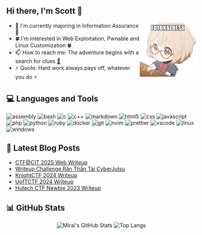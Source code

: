 ## Hi there, I'm Scott :wave:

<img align="right" alt="Fuyukai Desu~" width="150" src="https://raw.githubusercontent.com/T3l3sc0p3/CDN-for-personal-use/Kuriyama-Mirai/gifs/fuyukai-desu.gif">

- :telescope: I'm currently majoring in Information Assurance :telescope:
- :four_leaf_clover: I'm interested in Web Exploitation, Pwnable and Linux Customization :four_leaf_clover:
- :mailbox: How to reach me: The adventure begins with a search for clues [:triangular_flag_on_post:](https://tinyurl.com/mirai-info-hint)
- :zap: Quote: Hard work always pays off, whatever you do :zap:

## :computer: Languages and Tools

<p>
  <img src="https://img.shields.io/badge/Assembly-525252?style=flat-square&logoColor=white" alt="assembly">
  <img src="https://img.shields.io/badge/Bash-121011?style=flat-square&logo=gnu-bash&logoColor=white" alt="bash">
  <img src="https://img.shields.io/badge/C-00599C?style=flat-square&logo=c&logoColor=white" alt="c">
  <img src="https://img.shields.io/badge/C%2B%2B-00599C?style=flat-square&logo=c%2B%2B&logoColor=white" alt="c++">
  <img src="https://img.shields.io/badge/Markdown-000000?style=flat-square&logo=markdown&logoColor=white" alt="markdown">
  <img src="https://img.shields.io/badge/HTML-E34F26?style=flat-square&logo=html5&logoColor=white" alt="html5">
  <img src="https://img.shields.io/badge/CSS-1572B6?style=flat-square&logo=css3&logoColor=white" alt="css">
  <img src="https://img.shields.io/badge/JavaScript-323330?style=flat-square&logo=javascript&logoColor=F7DF1E" alt="javascript">
  <img src="https://img.shields.io/badge/PHP-777BB4?style=flat-square&logo=php&logoColor=white" alt="php">
  <img src="https://img.shields.io/badge/Python-FFD43B?style=flat-square&logo=python&logoColor=blue" alt="python">
  <img src="https://img.shields.io/badge/Ruby-CC342D?style=flat-square&logo=ruby&logoColor=white" alt="ruby">

  <img src="https://img.shields.io/badge/Docker-2CA5E0?style=flat-square&logo=docker&logoColor=white" alt="docker">
  <img src="https://img.shields.io/badge/Git-E44C30?style=flat-square&logo=git&logoColor=white" alt="git">
  <img src="https://img.shields.io/badge/NeoVim-%2357A143.svg?&style=flat-square&logo=neovim&logoColor=white" alt="nvim">
  <img src="https://img.shields.io/badge/-Prettier-F7B93E?style=flat-square&logo=prettier&logoColor=white" alt="prettier">
  <img src="https://img.shields.io/badge/VSCode-0078D4?style=flat-square&logo=visual%20studio%20code&logoColor=white" alt="vscode">

  <img src="https://img.shields.io/badge/Linux-FCC624?style=flat-square&logo=linux&logoColor=white" alt="linux">
  <img src="https://img.shields.io/badge/Windows-0078D6?style=flat-square&logo=windows&logoColor=white" alt="windows">
</p>

## :closed_book: Latest Blog Posts

<!-- Fetch-Blog-Post:Start -->
- [CTF@CIT 2025 Web Writeup](https://t3l3sc0p3.github.io/posts/ctf-cit-2025-web-writeup/)
- [Writeup Challenge Rắn Thần Tài CyberJutsu](https://t3l3sc0p3.github.io/posts/writeup-ran-than-tai-cyberjutsu/)
- [KnightCTF 2024 Writeup](https://t3l3sc0p3.github.io/posts/knightctf-2024-writeup/)
- [UofTCTF 2024 Writeup](https://t3l3sc0p3.github.io/posts/uoftctf-2024-writeup/)
- [Hutech CTF Newbie 2023 Writeup](https://t3l3sc0p3.github.io/posts/hutech-ctf-newbie-2023-writeup/)
<!-- Fetch-Blog-Post:End -->

## :bar_chart: GitHub Stats

<p align="center">
  <img src="https://github-readme-stats.vercel.app/api?username=T3l3sc0p3&show_icons=true&hide_border=true&theme=tokyonight" alt="Mirai's GitHub Stats">
  <img src="https://github-readme-stats.vercel.app/api/top-langs/?username=T3l3sc0p3&layout=compact&hide_border=true&theme=tokyonight" alt="Top Langs">
</p>
